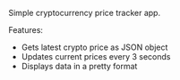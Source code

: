 Simple cryptocurrency price tracker app.

Features:
- Gets latest crypto price as JSON object
- Updates current prices every 3 seconds
- Displays data in a pretty format